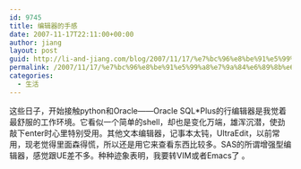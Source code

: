 ```yaml
---
id: 9745
title: 编辑器的手感
date: 2007-11-17T22:11:00+00:00
author: jiang
layout: post
guid: http://li-and-jiang.com/blog/2007/11/17/%e7%bc%96%e8%be%91%e5%99%a8%e7%9a%84%e6%89%8b%e6%84%9f/
permalink: /2007/11/17/%e7%bc%96%e8%be%91%e5%99%a8%e7%9a%84%e6%89%8b%e6%84%9f/
categories:
  - 生活
---
```

这些日子，开始接触python和Oracle——Oracle SQL*Plus的行编辑器是我觉着最舒服的工作环境。它看似一个简单的shell，却也是变化万端，雄浑沉潜，使劲敲下enter时心里特别受用。其他文本编辑器，记事本太钝，UltraEdit，以前常用，现老觉得里面森得慌，所以还是用它来查看东西比较多。SAS的所谓增强型编辑器，感觉跟UE差不多。种种迹象表明，我要转VIM或者Emacs了 。